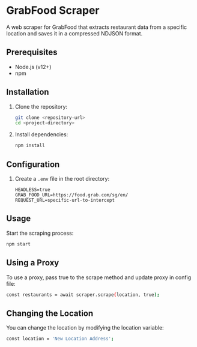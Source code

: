# GrabFood Scraper

A web scraper for GrabFood that extracts restaurant data from a specific location and saves it in a compressed NDJSON format.

## Prerequisites

- Node.js (v12+)
- npm

## Installation

1. Clone the repository:

    ```bash
    git clone <repository-url>
    cd <project-directory>
    ```

2. Install dependencies:

    ```bash
    npm install
    ```

## Configuration

1. Create a `.env` file in the root directory:

    ```plaintext
    HEADLESS=true
    GRAB_FOOD_URL=https://food.grab.com/sg/en/
    REQUEST_URL=specific-url-to-intercept
    ```

## Usage

Start the scraping process:

```bash
npm start
```

## Using a Proxy
To use a proxy, pass true to the scrape method and update proxy in config file:

```bash
const restaurants = await scraper.scrape(location, true);
```

## Changing the Location
You can change the location by modifying the location variable:

```bash
const location = 'New Location Address';
```

